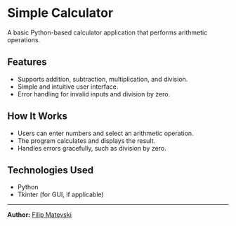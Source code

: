 # Simple Calculator

A basic Python-based calculator application that performs arithmetic operations.

## Features
- Supports addition, subtraction, multiplication, and division.
- Simple and intuitive user interface.
- Error handling for invalid inputs and division by zero.

## How It Works
- Users can enter numbers and select an arithmetic operation.
- The program calculates and displays the result.
- Handles errors gracefully, such as division by zero.

## Technologies Used
- Python
- Tkinter (for GUI, if applicable)

---
**Author:** [Filip Matevski](https://github.com/Filip9205)
